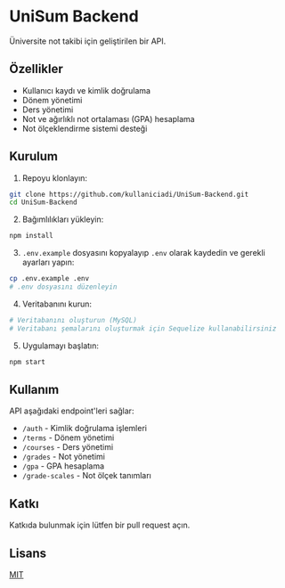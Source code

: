 # UniSum Backend

Üniversite not takibi için geliştirilen bir API.

## Özellikler

- Kullanıcı kaydı ve kimlik doğrulama
- Dönem yönetimi
- Ders yönetimi
- Not ve ağırlıklı not ortalaması (GPA) hesaplama
- Not ölçeklendirme sistemi desteği

## Kurulum

1. Repoyu klonlayın:
```bash
git clone https://github.com/kullaniciadi/UniSum-Backend.git
cd UniSum-Backend
```

2. Bağımlılıkları yükleyin:
```bash
npm install
```

3. `.env.example` dosyasını kopyalayıp `.env` olarak kaydedin ve gerekli ayarları yapın:
```bash
cp .env.example .env
# .env dosyasını düzenleyin
```

4. Veritabanını kurun:
```bash
# Veritabanını oluşturun (MySQL)
# Veritabanı şemalarını oluşturmak için Sequelize kullanabilirsiniz
```

5. Uygulamayı başlatın:
```bash
npm start
```

## Kullanım

API aşağıdaki endpoint'leri sağlar:

- `/auth` - Kimlik doğrulama işlemleri
- `/terms` - Dönem yönetimi
- `/courses` - Ders yönetimi
- `/grades` - Not yönetimi
- `/gpa` - GPA hesaplama
- `/grade-scales` - Not ölçek tanımları

## Katkı

Katkıda bulunmak için lütfen bir pull request açın.

## Lisans

[MIT](LICENSE) 
